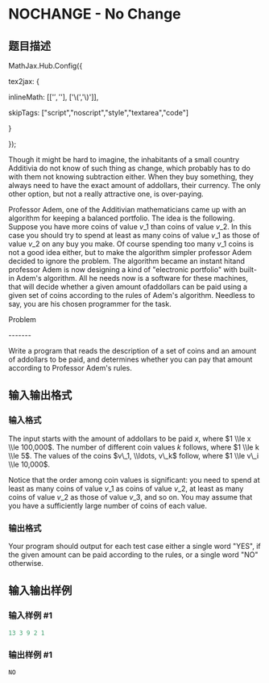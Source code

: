 # NOCHANGE - No Change

## 题目描述

MathJax.Hub.Config({

tex2jax: {

inlineMath: [['$','$'], ['\\(','\\)']],

skipTags: ["script","noscript","style","textarea","code"]

}

});

Though it might be hard to imagine, the inhabitants of a small country Additivia do not know of such thing as change, which probably has to do with them not knowing subtraction either. When they buy something, they always need to have the exact amount of addollars, their currency. The only other option, but not a really attractive one, is over-paying.

Professor Adem, one of the Additivian mathematicians came up with an algorithm for keeping a balanced portfolio. The idea is the following. Suppose you have more coins of value $v\_1$ than coins of value $v\_2$. In this case you should try to spend at least as many coins of value $v\_1$ as those of value $v\_2$ on any buy you make. Of course spending too many $v\_1$ coins is not a good idea either, but to make the algorithm simpler professor Adem decided to ignore the problem. The algorithm became an instant hitand professor Adem is now designing a kind of "electronic portfolio" with built-in Adem's algorithm. All he needs now is a software for these machines, that will decide whether a given amount ofaddollars can be paid using a given set of coins according to the rules of Adem's algorithm. Needless to say, you are his chosen programmer for the task.

Problem

\-------

Write a program that reads the description of a set of coins and an amount of addollars to be paid, and determines whether you can pay that amount according to Professor Adem's rules.

## 输入输出格式

### 输入格式

 The input starts with the amount of addollars to be paid $x$, where $1 \\le x \\le 100,000$. The number of different coin values $k$ follows, where $1 \\le k \\le 5$. The values of the coins $v\_1, \\ldots, v\_k$ follow, where $1 \\le v\_i \\le 10,000$.

Notice that the order among coin values is significant: you need to spend at least as many coins of value $v\_1$ as coins of value $v\_2$, at least as many coins of value $v\_2$ as those of value $v\_3$, and so on. You may assume that you have a sufficiently large number of coins of each value.

### 输出格式

 Your program should output for each test case either a single word "YES", if the given amount can be paid according to the rules, or a single word "NO" otherwise.

## 输入输出样例

### 输入样例 #1

```cpp
13 3 9 2 1
```


### 输出样例 #1

```cpp
NO
```



